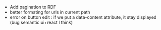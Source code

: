 - Add pagination to RDF
- better formating for urls in current path
- error on button edit : if we put a data-content attribute, it stay displayed (bug semantic ui+react I think)

